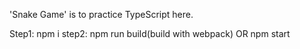 'Snake Game' is to practice TypeScript here.

Step1: npm i
step2: npm run build(build with webpack)
       OR
       npm start
